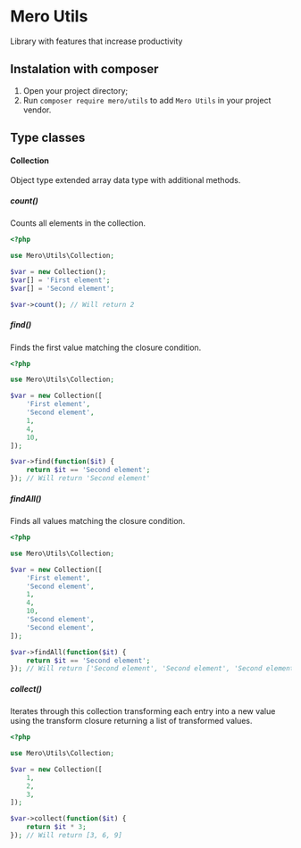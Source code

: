 Mero Utils
==========

Library with features that increase productivity

Instalation with composer
-------------------------

1. Open your project directory;
2. Run `composer require mero/utils` to add `Mero Utils`
 in your project vendor.

Type classes
------------

#### Collection

Object type extended array data type with additional methods.

##### count()

Counts all elements in the collection.

```php
<?php

use Mero\Utils\Collection;

$var = new Collection();
$var[] = 'First element';
$var[] = 'Second element';

$var->count(); // Will return 2
```

##### find()

Finds the first value matching the closure condition.

```php
<?php

use Mero\Utils\Collection;

$var = new Collection([
    'First element',
    'Second element',
    1,
    4,
    10,
]);

$var->find(function($it) {
    return $it == 'Second element';
}); // Will return 'Second element'
```

##### findAll()

Finds all values matching the closure condition.

```php
<?php

use Mero\Utils\Collection;

$var = new Collection([
    'First element',
    'Second element',
    1,
    4,
    10,
    'Second element',
    'Second element',
]);

$var->findAll(function($it) {
    return $it == 'Second element';
}); // Will return ['Second element', 'Second element', 'Second element']
```

##### collect()

Iterates through this collection transforming each entry into a new value using the
transform closure returning a list of transformed values.

```php
<?php

use Mero\Utils\Collection;

$var = new Collection([
    1,
    2,
    3,
]);

$var->collect(function($it) {
    return $it * 3;
}); // Will return [3, 6, 9]
```
 
